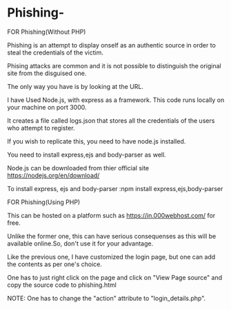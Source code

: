 # Phishing-
FOR Phishing(Without PHP)

Phishing is an attempt to display onself as an authentic source in order to steal the credentials of the victim.

Phising attacks are common and it is not possible to distinguish the original site from the disguised one.

The only way you have is by looking at the URL.

I have Used Node.js, with express as a framework. This code runs locally on your machine on port 3000.

It creates a file called logs.json that stores all the credentials of the users who attempt to register.

If you wish to replicate this, you need to have node.js installed.

You need to install express,ejs and body-parser as well.

Node.js can be downloaded from thier official site https://nodejs.org/en/download/

To install express, ejs and body-parser :npm install express,ejs,body-parser

FOR Phishing(Using PHP)

This can be hosted on a platform such as https://in.000webhost.com/ for free.

Unlike the former one, this can have serious consequenses as this will be available online.So, don't use it for your advantage.

Like the previous one, I have customized the login page, but one can add the contents as per one's choice.

One has to just right click on the page and click on "View Page source" and copy the source code to phishing.html

NOTE: One has to change the "action" attribute to "login_details.php".

